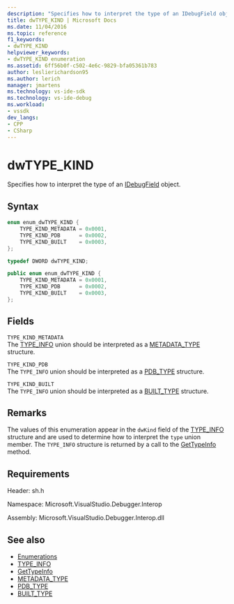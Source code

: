 ```yaml
---
description: "Specifies how to interpret the type of an IDebugField object."
title: dwTYPE_KIND | Microsoft Docs
ms.date: 11/04/2016
ms.topic: reference
f1_keywords:
- dwTYPE_KIND
helpviewer_keywords:
- dwTYPE_KIND enumeration
ms.assetid: 6ff56b0f-c502-4e6c-9829-bfa05361b783
author: leslierichardson95
ms.author: lerich
manager: jmartens
ms.technology: vs-ide-sdk
ms.technology: vs-ide-debug
ms.workload:
- vssdk
dev_langs:
- CPP
- CSharp
---
```

# dwTYPE_KIND
Specifies how to interpret the type of an [IDebugField](../../../extensibility/debugger/reference/idebugfield.md) object.

## Syntax

```cpp
enum enum_dwTYPE_KIND {
    TYPE_KIND_METADATA = 0x0001,
    TYPE_KIND_PDB      = 0x0002,
    TYPE_KIND_BUILT    = 0x0003,
};

typedef DWORD dwTYPE_KIND;
```

```csharp
public enum enum_dwTYPE_KIND {
    TYPE_KIND_METADATA = 0x0001,
    TYPE_KIND_PDB      = 0x0002,
    TYPE_KIND_BUILT    = 0x0003,
};
```

## Fields
`TYPE_KIND_METADATA`\
The [TYPE_INFO](../../../extensibility/debugger/reference/type-info.md) union should be interpreted as a [METADATA_TYPE](../../../extensibility/debugger/reference/metadata-type.md) structure.

`TYPE_KIND_PDB`\
The `TYPE_INFO` union should be interpreted as a [PDB_TYPE](../../../extensibility/debugger/reference/pdb-type.md) structure.

`TYPE_KIND_BUILT`\
The `TYPE_INFO` union should be interpreted as a [BUILT_TYPE](../../../extensibility/debugger/reference/built-type.md) structure.

## Remarks
The values of this enumeration appear in the `dwKind` field of the [TYPE_INFO](../../../extensibility/debugger/reference/type-info.md) structure and are used to determine how to interpret the `type` union member. The `TYPE_INFO` structure is returned by a call to the [GetTypeInfo](../../../extensibility/debugger/reference/idebugfield-gettypeinfo.md) method.

## Requirements
Header: sh.h

Namespace: Microsoft.VisualStudio.Debugger.Interop

Assembly: Microsoft.VisualStudio.Debugger.Interop.dll

## See also
- [Enumerations](../../../extensibility/debugger/reference/enumerations-visual-studio-debugging.md)
- [TYPE_INFO](../../../extensibility/debugger/reference/type-info.md)
- [GetTypeInfo](../../../extensibility/debugger/reference/idebugfield-gettypeinfo.md)
- [METADATA_TYPE](../../../extensibility/debugger/reference/metadata-type.md)
- [PDB_TYPE](../../../extensibility/debugger/reference/pdb-type.md)
- [BUILT_TYPE](../../../extensibility/debugger/reference/built-type.md)
